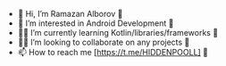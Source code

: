 - 👋 Hi, I’m Ramazan Alborov 🌊
- 🦄 I’m interested in Android Development 🌊
- 👨‍🎓 I’m currently learning Kotlin/libraries/frameworks 🌊
- 👨‍💻 I’m looking to collaborate on any projects 🌊
- 📫 How to reach me [https://t.me/HIDDENPOOLL] 🌊
<img src="https://media0.giphy.com/media/LMcB8XospGZO8UQq87/giphy.gif?cid=790b7611a3435d9e1b687f4c8009e9dea287f72759714ea5&amp;rid=giphy.gif&amp;ct=g" alt="Cat Girl GIF by Pluralsight" style="width: 500px; height: 281.25px; left: 0px; top: 0px; opacity: 0;">

<!---
RAHIDDENPOOL/RAHIDDENPOOL is a ✨ special ✨ repository because its `README.md` (this file) appears on your GitHub profile.
You can click the Preview link to take a look at your changes.
--->
